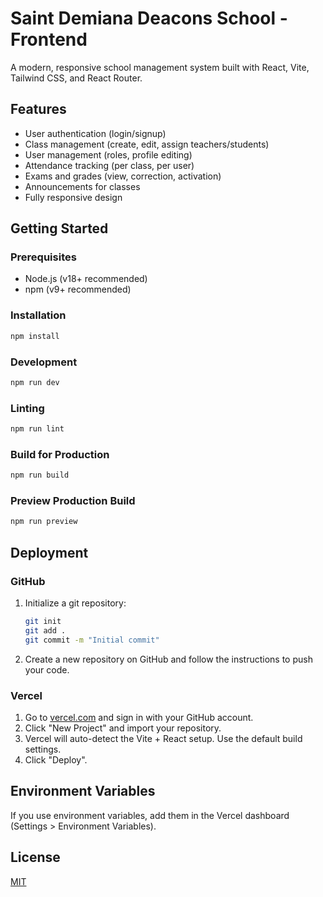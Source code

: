 # Saint Demiana Deacons School - Frontend

A modern, responsive school management system built with React, Vite, Tailwind CSS, and React Router.

## Features

- User authentication (login/signup)
- Class management (create, edit, assign teachers/students)
- User management (roles, profile editing)
- Attendance tracking (per class, per user)
- Exams and grades (view, correction, activation)
- Announcements for classes
- Fully responsive design

## Getting Started

### Prerequisites

- Node.js (v18+ recommended)
- npm (v9+ recommended)

### Installation

```bash
npm install
```

### Development

```bash
npm run dev
```

### Linting

```bash
npm run lint
```

### Build for Production

```bash
npm run build
```

### Preview Production Build

```bash
npm run preview
```

## Deployment

### GitHub

1. Initialize a git repository:
   ```bash
   git init
   git add .
   git commit -m "Initial commit"
   ```
2. Create a new repository on GitHub and follow the instructions to push your code.

### Vercel

1. Go to [vercel.com](https://vercel.com/) and sign in with your GitHub account.
2. Click "New Project" and import your repository.
3. Vercel will auto-detect the Vite + React setup. Use the default build settings.
4. Click "Deploy".

## Environment Variables

If you use environment variables, add them in the Vercel dashboard (Settings > Environment Variables).

## License

[MIT](LICENSE)
